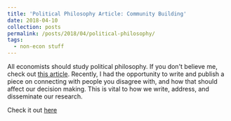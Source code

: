 ```yaml
---
title: 'Political Philosophy Article: Community Building'
date: 2018-04-10
collection: posts
permalink: /posts/2018/04/political-philosophy/
tags:
  - non-econ stuff
---
```


All economists should study political philosophy. If you don't believe me, check out [this article](https://pubs.aeaweb.org/doi/pdfplus/10.1257/jep.27.4.121). 
Recently, I had the opportunity to write and publish a piece on connecting with people you disagree with, and how that should affect our decision making. This is vital to how we write, address, and disseminate our research. 

Check it out [here](http://politikos.byu.edu/SigmaMag/2018.pdf#page=86)
